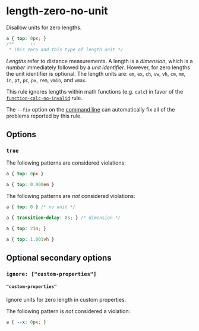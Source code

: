 # length-zero-no-unit

Disallow units for zero lengths.

```css
a { top: 0px; }
/**      ↑↑
 * This zero and this type of length unit */
```

*Lengths* refer to distance measurements. A length is a *dimension*, which is a *number* immediately followed by a *unit identifier*. However, for zero lengths the unit identifier is optional. The length units are: `em`, `ex`, `ch`, `vw`, `vh`, `cm`, `mm`, `in`, `pt`, `pc`, `px`, `rem`, `vmin`, and `vmax`.

This rule ignores lengths within math functions (e.g. `calc`) in favor of the [`function-calc-no-invalid`](../function-calc-no-invalid/README.md) rule.

The `--fix` option on the [command line](../../../docs/user-guide/cli.md#autofixing-errors) can automatically fix all of the problems reported by this rule.

## Options

### `true`

The following patterns are considered violations:

```css
a { top: 0px }
```

```css
a { top: 0.000em }
```

The following patterns are *not* considered violations:

```css
a { top: 0 } /* no unit */
```

```css
a { transition-delay: 0s; } /* dimension */
```

```css
a { top: 2in; }
```

```css
a { top: 1.001vh }
```

## Optional secondary options

### `ignore: ["custom-properties"]`

#### `"custom-properties"`

Ignore units for zero length in custom properties.

The following pattern is *not* considered a violation:

```css
a { --x: 0px; }
```
